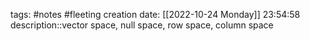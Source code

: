 tags: #notes #fleeting
creation date: [[2022-10-24 Monday]] 23:54:58
description::vector space, null space, row space, column space

